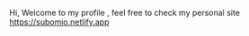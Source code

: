  Hi, Welcome to my profile , feel free to check my personal site https://subomio.netlify.app

<!---
Subomi-olagoke/Subomi-olagoke is a ✨ special ✨ repository because its `README.md` (this file) appears on your GitHub profile.
You can click the Preview link to take a look at your changes.
--->

